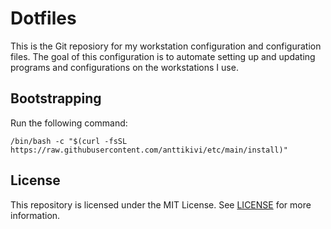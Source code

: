 # Dotfiles

This is the Git reposiory for my workstation configuration and configuration
files. The goal of this configuration is to automate setting up and updating
programs and configurations on the workstations I use.

## Bootstrapping

Run the following command:

    /bin/bash -c "$(curl -fsSL https://raw.githubusercontent.com/anttikivi/etc/main/install)"

## License

This repository is licensed under the MIT License. See [LICENSE](LICENSE) for
more information.
